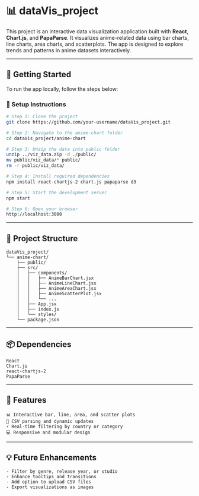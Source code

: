 # 📊 dataVis_project

This project is an interactive data visualization application built with **React**, **Chart.js**, and **PapaParse**. It visualizes anime-related data using bar charts, line charts, area charts, and scatterplots. The app is designed to explore trends and patterns in anime datasets interactively.

---

## 🚀 Getting Started

To run the app locally, follow the steps below:

### 🔧 Setup Instructions

```bash
# Step 1: Clone the project
git clone https://github.com/your-username/dataVis_project.git

# Step 2: Navigate to the anime-chart folder
cd dataVis_project/anime-chart

# Step 3: Unzip the data into public folder
unzip ../viz_data.zip -d ./public/
mv public/viz_data/* public/
rm -r public/viz_data/

# Step 4: Install required dependencies
npm install react-chartjs-2 chart.js papaparse d3

# Step 5: Start the development server
npm start

# Step 6: Open your browser
http://localhost:3000
```

---

## 📁 Project Structure

```
dataVis_project/
└── anime-chart/
    ├── public/
    ├── src/
    │   ├── components/
    │   │   ├── AnimeBarChart.jsx
    │   │   ├── AnimeLineChart.jsx
    │   │   ├── AnimeAreaChart.jsx
    │   │   ├── AnimeScatterPlot.jsx
    │   │   └── ...
    │   ├── App.jsx
    │   ├── index.js
    │   └── styles/
    └── package.json
```

---

## 📦 Dependencies

```
React
Chart.js
react-chartjs-2
PapaParse
```

---

## 🎯 Features

```
📊 Interactive bar, line, area, and scatter plots
📂 CSV parsing and dynamic updates
⚡ Real-time filtering by country or category
💻 Responsive and modular design
```

---

## 💡 Future Enhancements

```
- Filter by genre, release year, or studio
- Enhance tooltips and transitions
- Add option to upload CSV files
- Export visualizations as images
```
